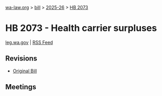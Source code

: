 [wa-law.org](/) > [bill](/bill/) > [2025-26](/bill/2025-26/) > [HB 2073](/bill/2025-26/hb/2073/)

# HB 2073 - Health carrier surpluses
[leg.wa.gov](https://app.leg.wa.gov/billsummary?BillNumber=2073&Year=2025&Initiative=false) | [RSS Feed](./rss.xml)

## Revisions
* [Original Bill](1/)

## Meetings